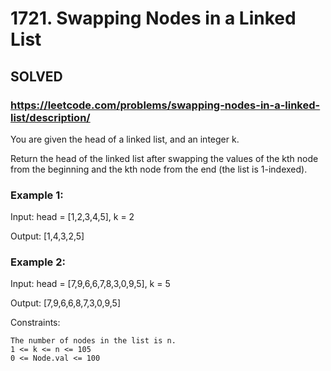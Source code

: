 # 1721. Swapping Nodes in a Linked List

## SOLVED

### https://leetcode.com/problems/swapping-nodes-in-a-linked-list/description/

You are given the head of a linked list, and an integer k.

Return the head of the linked list after swapping the values of the kth node from the beginning and the kth node from the end (the list is 1-indexed).



### Example 1:

Input: head = [1,2,3,4,5], k = 2

Output: [1,4,3,2,5]

### Example 2:

Input: head = [7,9,6,6,7,8,3,0,9,5], k = 5

Output: [7,9,6,6,8,7,3,0,9,5]



Constraints:

    The number of nodes in the list is n.
    1 <= k <= n <= 105
    0 <= Node.val <= 100

